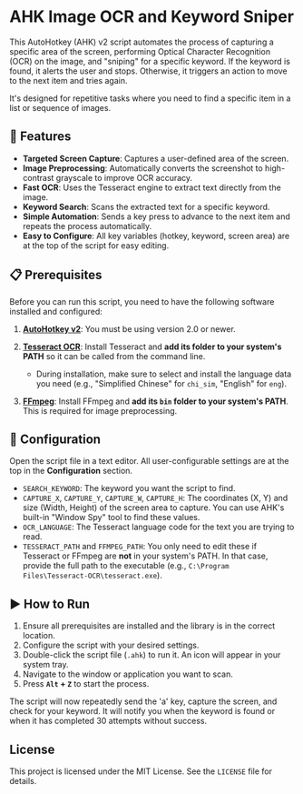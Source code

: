 # AHK Image OCR and Keyword Sniper

This AutoHotkey (AHK) v2 script automates the process of capturing a specific area of the screen, performing Optical Character Recognition (OCR) on the image, and "sniping" for a specific keyword. If the keyword is found, it alerts the user and stops. Otherwise, it triggers an action to move to the next item and tries again.

It's designed for repetitive tasks where you need to find a specific item in a list or sequence of images.

## 🚀 Features

-   **Targeted Screen Capture**: Captures a user-defined area of the screen.
-   **Image Preprocessing**: Automatically converts the screenshot to high-contrast grayscale to improve OCR accuracy.
-   **Fast OCR**: Uses the Tesseract engine to extract text directly from the image.
-   **Keyword Search**: Scans the extracted text for a specific keyword.
-   **Simple Automation**: Sends a key press to advance to the next item and repeats the process automatically.
-   **Easy to Configure**: All key variables (hotkey, keyword, screen area) are at the top of the script for easy editing.

## 📋 Prerequisites

Before you can run this script, you need to have the following software installed and configured:

1.  **[AutoHotkey v2](https://www.autohotkey.com/download/)**: You must be using version 2.0 or newer.

2.  **[Tesseract OCR](https://github.com/tesseract-ocr/tessdoc)**: Install Tesseract and **add its folder to your system's PATH** so it can be called from the command line.
    * During installation, make sure to select and install the language data you need (e.g., "Simplified Chinese" for `chi_sim`, "English" for `eng`).

3.  **[FFmpeg](https://ffmpeg.org/download.html)**: Install FFmpeg and **add its `bin` folder to your system's PATH**. This is required for image preprocessing.

## 🔧 Configuration

Open the script file in a text editor. All user-configurable settings are at the top in the **Configuration** section.

-   `SEARCH_KEYWORD`: The keyword you want the script to find.
-   `CAPTURE_X`, `CAPTURE_Y`, `CAPTURE_W`, `CAPTURE_H`: The coordinates (X, Y) and size (Width, Height) of the screen area to capture. You can use AHK's built-in "Window Spy" tool to find these values.
-   `OCR_LANGUAGE`: The Tesseract language code for the text you are trying to read.
-   `TESSERACT_PATH` and `FFMPEG_PATH`: You only need to edit these if Tesseract or FFmpeg are **not** in your system's PATH. In that case, provide the full path to the executable (e.g., `C:\Program Files\Tesseract-OCR\tesseract.exe`).

## ▶️ How to Run

1.  Ensure all prerequisites are installed and the library is in the correct location.
2.  Configure the script with your desired settings.
3.  Double-click the script file (`.ahk`) to run it. An icon will appear in your system tray.
4.  Navigate to the window or application you want to scan.
5.  Press **`Alt` + `Z`** to start the process.

The script will now repeatedly send the 'a' key, capture the screen, and check for your keyword. It will notify you when the keyword is found or when it has completed 30 attempts without success.

## License

This project is licensed under the MIT License. See the `LICENSE` file for details.

